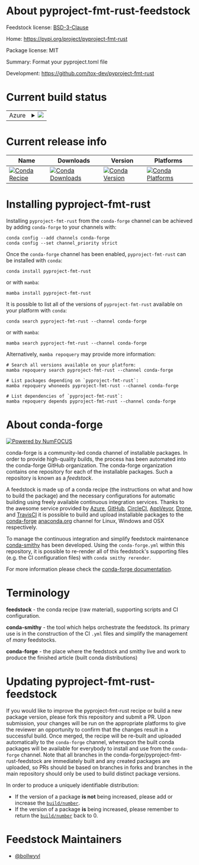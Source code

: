 About pyproject-fmt-rust-feedstock
==================================

Feedstock license: [BSD-3-Clause](https://github.com/conda-forge/pyproject-fmt-rust-feedstock/blob/main/LICENSE.txt)

Home: https://pypi.org/project/pyproject-fmt-rust

Package license: MIT

Summary: Format your pyproject.toml file

Development: https://github.com/tox-dev/pyproject-fmt-rust

Current build status
====================


<table>
    
  <tr>
    <td>Azure</td>
    <td>
      <details>
        <summary>
          <a href="https://dev.azure.com/conda-forge/feedstock-builds/_build/latest?definitionId=22365&branchName=main">
            <img src="https://dev.azure.com/conda-forge/feedstock-builds/_apis/build/status/pyproject-fmt-rust-feedstock?branchName=main">
          </a>
        </summary>
        <table>
          <thead><tr><th>Variant</th><th>Status</th></tr></thead>
          <tbody><tr>
              <td>linux_64_channel_sourcesconda-forgepython3.10.____cpython</td>
              <td>
                <a href="https://dev.azure.com/conda-forge/feedstock-builds/_build/latest?definitionId=22365&branchName=main">
                  <img src="https://dev.azure.com/conda-forge/feedstock-builds/_apis/build/status/pyproject-fmt-rust-feedstock?branchName=main&jobName=linux&configuration=linux%20linux_64_channel_sourcesconda-forgepython3.10.____cpython" alt="variant">
                </a>
              </td>
            </tr><tr>
              <td>osx_64_channel_sourcesconda-forgepython3.10.____cpython</td>
              <td>
                <a href="https://dev.azure.com/conda-forge/feedstock-builds/_build/latest?definitionId=22365&branchName=main">
                  <img src="https://dev.azure.com/conda-forge/feedstock-builds/_apis/build/status/pyproject-fmt-rust-feedstock?branchName=main&jobName=osx&configuration=osx%20osx_64_channel_sourcesconda-forgepython3.10.____cpython" alt="variant">
                </a>
              </td>
            </tr><tr>
              <td>osx_arm64_channel_sourcesconda-forgepython3.10.____cpython</td>
              <td>
                <a href="https://dev.azure.com/conda-forge/feedstock-builds/_build/latest?definitionId=22365&branchName=main">
                  <img src="https://dev.azure.com/conda-forge/feedstock-builds/_apis/build/status/pyproject-fmt-rust-feedstock?branchName=main&jobName=osx&configuration=osx%20osx_arm64_channel_sourcesconda-forgepython3.10.____cpython" alt="variant">
                </a>
              </td>
            </tr><tr>
              <td>win_64_channel_sourcesconda-forgepython3.10.____cpython</td>
              <td>
                <a href="https://dev.azure.com/conda-forge/feedstock-builds/_build/latest?definitionId=22365&branchName=main">
                  <img src="https://dev.azure.com/conda-forge/feedstock-builds/_apis/build/status/pyproject-fmt-rust-feedstock?branchName=main&jobName=win&configuration=win%20win_64_channel_sourcesconda-forgepython3.10.____cpython" alt="variant">
                </a>
              </td>
            </tr>
          </tbody>
        </table>
      </details>
    </td>
  </tr>
</table>

Current release info
====================

| Name | Downloads | Version | Platforms |
| --- | --- | --- | --- |
| [![Conda Recipe](https://img.shields.io/badge/recipe-pyproject--fmt--rust-green.svg)](https://anaconda.org/conda-forge/pyproject-fmt-rust) | [![Conda Downloads](https://img.shields.io/conda/dn/conda-forge/pyproject-fmt-rust.svg)](https://anaconda.org/conda-forge/pyproject-fmt-rust) | [![Conda Version](https://img.shields.io/conda/vn/conda-forge/pyproject-fmt-rust.svg)](https://anaconda.org/conda-forge/pyproject-fmt-rust) | [![Conda Platforms](https://img.shields.io/conda/pn/conda-forge/pyproject-fmt-rust.svg)](https://anaconda.org/conda-forge/pyproject-fmt-rust) |

Installing pyproject-fmt-rust
=============================

Installing `pyproject-fmt-rust` from the `conda-forge` channel can be achieved by adding `conda-forge` to your channels with:

```
conda config --add channels conda-forge
conda config --set channel_priority strict
```

Once the `conda-forge` channel has been enabled, `pyproject-fmt-rust` can be installed with `conda`:

```
conda install pyproject-fmt-rust
```

or with `mamba`:

```
mamba install pyproject-fmt-rust
```

It is possible to list all of the versions of `pyproject-fmt-rust` available on your platform with `conda`:

```
conda search pyproject-fmt-rust --channel conda-forge
```

or with `mamba`:

```
mamba search pyproject-fmt-rust --channel conda-forge
```

Alternatively, `mamba repoquery` may provide more information:

```
# Search all versions available on your platform:
mamba repoquery search pyproject-fmt-rust --channel conda-forge

# List packages depending on `pyproject-fmt-rust`:
mamba repoquery whoneeds pyproject-fmt-rust --channel conda-forge

# List dependencies of `pyproject-fmt-rust`:
mamba repoquery depends pyproject-fmt-rust --channel conda-forge
```


About conda-forge
=================

[![Powered by
NumFOCUS](https://img.shields.io/badge/powered%20by-NumFOCUS-orange.svg?style=flat&colorA=E1523D&colorB=007D8A)](https://numfocus.org)

conda-forge is a community-led conda channel of installable packages.
In order to provide high-quality builds, the process has been automated into the
conda-forge GitHub organization. The conda-forge organization contains one repository
for each of the installable packages. Such a repository is known as a *feedstock*.

A feedstock is made up of a conda recipe (the instructions on what and how to build
the package) and the necessary configurations for automatic building using freely
available continuous integration services. Thanks to the awesome service provided by
[Azure](https://azure.microsoft.com/en-us/services/devops/), [GitHub](https://github.com/),
[CircleCI](https://circleci.com/), [AppVeyor](https://www.appveyor.com/),
[Drone](https://cloud.drone.io/welcome), and [TravisCI](https://travis-ci.com/)
it is possible to build and upload installable packages to the
[conda-forge](https://anaconda.org/conda-forge) [anaconda.org](https://anaconda.org/)
channel for Linux, Windows and OSX respectively.

To manage the continuous integration and simplify feedstock maintenance
[conda-smithy](https://github.com/conda-forge/conda-smithy) has been developed.
Using the ``conda-forge.yml`` within this repository, it is possible to re-render all of
this feedstock's supporting files (e.g. the CI configuration files) with ``conda smithy rerender``.

For more information please check the [conda-forge documentation](https://conda-forge.org/docs/).

Terminology
===========

**feedstock** - the conda recipe (raw material), supporting scripts and CI configuration.

**conda-smithy** - the tool which helps orchestrate the feedstock.
                   Its primary use is in the construction of the CI ``.yml`` files
                   and simplify the management of *many* feedstocks.

**conda-forge** - the place where the feedstock and smithy live and work to
                  produce the finished article (built conda distributions)


Updating pyproject-fmt-rust-feedstock
=====================================

If you would like to improve the pyproject-fmt-rust recipe or build a new
package version, please fork this repository and submit a PR. Upon submission,
your changes will be run on the appropriate platforms to give the reviewer an
opportunity to confirm that the changes result in a successful build. Once
merged, the recipe will be re-built and uploaded automatically to the
`conda-forge` channel, whereupon the built conda packages will be available for
everybody to install and use from the `conda-forge` channel.
Note that all branches in the conda-forge/pyproject-fmt-rust-feedstock are
immediately built and any created packages are uploaded, so PRs should be based
on branches in forks and branches in the main repository should only be used to
build distinct package versions.

In order to produce a uniquely identifiable distribution:
 * If the version of a package **is not** being increased, please add or increase
   the [``build/number``](https://docs.conda.io/projects/conda-build/en/latest/resources/define-metadata.html#build-number-and-string).
 * If the version of a package **is** being increased, please remember to return
   the [``build/number``](https://docs.conda.io/projects/conda-build/en/latest/resources/define-metadata.html#build-number-and-string)
   back to 0.

Feedstock Maintainers
=====================

* [@bollwyvl](https://github.com/bollwyvl/)

